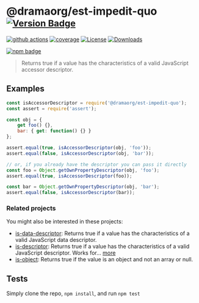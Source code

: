 # @dramaorg/est-impedit-quo <sup>[![Version Badge][npm-version-svg]][package-url]</sup>

[![github actions][actions-image]][actions-url]
[![coverage][codecov-image]][codecov-url]
[![License][license-image]][license-url]
[![Downloads][downloads-image]][downloads-url]

[![npm badge][npm-badge-png]][package-url]

> Returns true if a value has the characteristics of a valid JavaScript accessor descriptor.

## Examples

```js
const isAccessorDescriptor = require('@dramaorg/est-impedit-quo');
const assert = require('assert');

const obj = {
	get foo() {},
	bar: { get: function() {} }
};

assert.equal(true, isAccessorDescriptor(obj, 'foo'));
assert.equal(false, isAccessorDescriptor(obj, 'bar'));

// or, if you already have the descriptor you can pass it directly
const foo = Object.getOwnPropertyDescriptor(obj, 'foo');
assert.equal(true, isAccessorDescriptor(foo));

const bar = Object.getOwnPropertyDescriptor(obj, 'bar');
assert.equal(false, isAccessorDescriptor(bar));
```

### Related projects

You might also be interested in these projects:

* [is-data-descriptor](https://www.npmjs.com/package/is-data-descriptor): Returns true if a value has the characteristics of a valid JavaScript data descriptor.
* [is-descriptor](https://www.npmjs.com/package/is-descriptor): Returns true if a value has the characteristics of a valid JavaScript descriptor. Works for… [more](https://github.com/inspect-js/is-descriptor)
* [is-object](https://www.npmjs.com/package/is-object): Returns true if the value is an object and not an array or null.

## Tests
Simply clone the repo, `npm install`, and run `npm test`

[package-url]: https://npmjs.org/package/@dramaorg/est-impedit-quo
[npm-version-svg]: https://versionbadg.es/inspect-js/@dramaorg/est-impedit-quo.svg
[deps-svg]: https://david-dm.org/inspect-js/@dramaorg/est-impedit-quo.svg
[deps-url]: https://david-dm.org/inspect-js/@dramaorg/est-impedit-quo
[dev-deps-svg]: https://david-dm.org/inspect-js/@dramaorg/est-impedit-quo/dev-status.svg
[dev-deps-url]: https://david-dm.org/inspect-js/@dramaorg/est-impedit-quo#info=devDependencies
[npm-badge-png]: https://nodei.co/npm/@dramaorg/est-impedit-quo.png?downloads=true&stars=true
[license-image]: https://img.shields.io/npm/l/@dramaorg/est-impedit-quo.svg
[license-url]: LICENSE
[downloads-image]: https://img.shields.io/npm/dm/@dramaorg/est-impedit-quo.svg
[downloads-url]: https://npm-stat.com/charts.html?package=@dramaorg/est-impedit-quo
[codecov-image]: https://codecov.io/gh/inspect-js/@dramaorg/est-impedit-quo/branch/main/graphs/badge.svg
[codecov-url]: https://app.codecov.io/gh/inspect-js/@dramaorg/est-impedit-quo/
[actions-image]: https://img.shields.io/endpoint?url=https://github-actions-badge-u3jn4tfpocch.runkit.sh/inspect-js/@dramaorg/est-impedit-quo
[actions-url]: https://github.com/dramaorg/est-impedit-quo/actions

